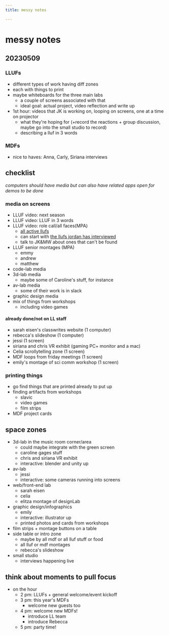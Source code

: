 ```yaml
---
title: messy notes

---
```


# messy notes

## 20230509

### LLUFs
* different types of work having diff zones
* each with things to print
* maybe whiteboards for the three main labs
    * a couple of screens associated with that
    * ideal goal: actual project, video reflection and write up 
* 1st hour: videos that JK is working on, looping on screens, one at a time on projector
    * what they're hoping for (+record the reactions + group discussion, maybe go into the small studio to record)
    * describing a lluf in 3 words

### MDFs
* nice to haves: Anna, Carly, Siriana interviews

## checklist
*computers should have media but can also have related apps open for demos to be done*
### media on screens
* LLUF video: next season
* LLUF video: LLUF in 3 words 
* LLUF video: role call/all faces(MPA)
    * [all active llufs](https://airtable.com/app0UMi0vIUgRP7Os/tbleNFFSynLfZAVtB/viwtQNLtSQ9Uu756a?blocks=hide)
    * can start with [the llufs jordan has interviewed](https://airtable.com/appqiWOfXq6rkbBTy/tblGZx83TWZwYD8zJ/viwBj4XEbjDQk11e7?blocks=hide)
    * talk to JK&MW about ones that can't be found
* LLUF senior montages (MPA)
    * emmy
    * andrew
    * matthew
* code-lab media
* 3d-lab media
    * maybe some of Caroline's stuff, for instance
* av-lab media
    * some of their work is in slack
* graphic design media
* mix of things from workshops
    * including video games

#### already done/not on LL staff
* sarah eisen's classwrites website (1 computer)
* rebecca's slideshow (1 computer)
* jessi (1 screen)
* siriana and chris VR exhibit (gaming PC+ monitor and a mac)
* Celia scrollytelling zone (1 screen)
* MDF loops from friday meetings (1 screen)
* emily's montage of sci comm workshop (1 screen)

### printing things
* go find things that are printed already to put up
* finding artifacts from workshops
    * slavic
    * video games
    * film strips
* MDF project cards

## space zones
* 3d-lab in the music room corner/area
    * could maybe integrate with the green screen
    * caroline gages stuff
    * chris and siriana VR exhibit
    * interactive: blender and unity up
* av-lab
    * jessi
    * interactive: some cameras running into screens
* web/front-end lab
    * sarah eisen
    * celia
    * elitza montage of designLab
* graphic design/infographics
    * emily
    * interactive: illustrator up 
    * printed photos and cards from workshops
* film strips + montage buttons on a table
* side table or intro zone
    * maybe by all mdf or all lluf stuff or food
    * all lluf or mdf montages
    * rebecca's slideshow
* small studio
    * interviews happening live

## think about moments to pull focus
* on the hour
    * 2 pm: LLUFs + general welcome/event kickoff
    * 3 pm: this year's MDFs
        * welcome new guests too
    * 4 pm: welcome new MDFs!
        * introduce LL team
        * introduce Rebecca
    * 5 pm: party time!